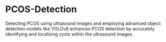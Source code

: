 # PCOS-Detection
Detecting PCOS using ultrasound images and  employing advanced object detection models like YOLOv8 enhances PCOS detection by accurately identifying and localizing cysts within the ultrasound images.

